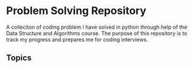 # Problem Solving Repository 

A colleciton of coding problem I have solved in python through help of the Data Structure and Algorithms course. The purpose of this repository is to track my progress and prepares me for coding interviews.

## Topics

